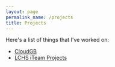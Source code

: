 ```yaml
---
layout: page
permalink_name: /projects
title: Projects
---
```


Here's a list of things that I've worked on:
- [CloudGB](/projects/cloudgb.html)
- [LCHS iTeam Projects](https://github.com/lchsiteam)

